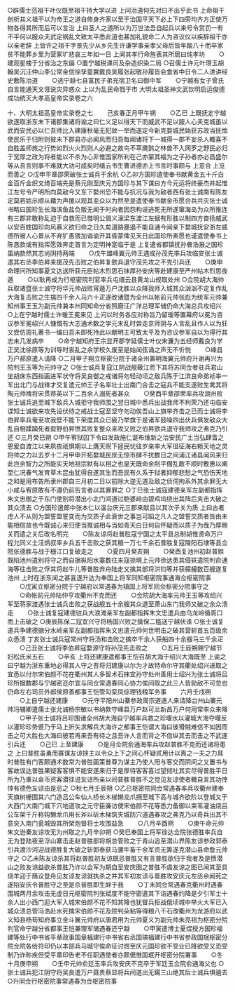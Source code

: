<!-- { "loadSidebar": true } -->
○辟儒士范祖干叶仪既至祖干持大学以进  上问治道何先对曰不出乎此书  上命祖干剖析其义祖干以为帝王之道自修身齐家以至于治国平天下必上下四旁均齐方正使万物各得其所而后可以言治  上曰圣人之道所以为万世法吾自起兵以来号令赏罚一有不平何以服众夫武定祸乱文致太平悉此道也甚加礼貌命二人为咨议仪以疾辞祖干亦以亲老辞  上皆许之祖干字景先少从乡先生许谦学事亲孝父母后皆年踰八十而卒家贫不能葬乡里为营冢圹悲哀三年如一日  上闻其孝行命旌表其所居曰纯孝坊
　　○建观星楼于分省治之东偏
○置宁越税课司及杂造织染二局
○召儒士许元叶瓒玉胡翰吴沉汪仲山李公常金信徐孳童冀戴良吴履张起敬孙履皆会食省中日令二人进讲经史敷陈治道
　　○选宁越七县富民子弟充宿卫名曰御中军
　　○宁越有女子曾氏自言能通天文诳说灾异惑众  上以为乱民命戮于市
大明太祖圣神文武钦明启运俊德成功统天大孝高皇帝实录卷之六

十、大明太祖高皇帝实录卷之七
　　己亥春正月甲午朔
　　○乙巳  上既抚定宁越欲遂取浙东未下诸郡集诸将谕之曰仁义足以得天下而威武不足以服人心夫克城虽以武而安民必以仁吾师比入建康秋毫无犯故一举而遂定今新克婺城民始获苏政当抚恤使民乐于归附则彼未下郡县亦必闻风而归吾每闻诸将下一城得一郡不妄杀人輙喜不自胜盖师旅之行势如烈火火烈则人必避之故鸟不萃鹰鹯之林兽不入网罗之野民必归于宽厚之政为将者能以不杀为心非惟国家所利在己亦蒙其福为之子孙者亦必昌盛尔等从吾言则事不难就大功可成矣时缙云书生曹进德亦上书言时事颇与  上意合  上览而善之
○戊申平章邵荣破张士诚兵于余杭
○乙卯方国珍遣使奉书献黄金五十斤白金百斤金织文绮百端先是蔡元刚至庆元方国珍与其下谋曰方今元运将终豪杰并起惟江左号令严明所向莫敌今又东下婺州恐不能与抗况与我为敌者西有张士诚南有陈友定莫若姑示顺从藉为声援以观其变众以为然至是遣使奉书献金币愿合兵共灭张士诚书略曰国珍生长海滨鱼盐负贩无闻于时向者因怨构诬逃死无所遂窜海岛为众所推连有三郡非敢称乱迫于自救而已惟明公倡义濠梁东渡江左据有形胜以制四方奋扬威武以安百姓国珍向风慕义欲归命之日久矣道路壅遏不能自通今闻亲下婺城抚安浙左威德所被人心景从不弃犷愚猥加诲谕开其昏蒙俾见天日此国珍所素愿也谨遣使奉书上陈恳款或有指挥愿效奔走首言为定明神寔临于是  上复遣省都镇抚孙餋浩报之国珍虽纳款然其志尚阴持两端
　　○戊午雄峰翼元帅王遇成孙茂先率兵攻临安张士诚遣其右丞李伯昇来援茂先击败之伯昇复歛兵退守茂先攻之不克引兵还
　　○庚申命理问所知事夏文达送所获元臣帖木烈思石抹厚孙安庆等赴建康至严州帖木烈思夜遁
　　○以耿再成为行枢密院判官率兵屯缙云县黄龙山规取处州
○佥院胡大海帅兵取诸暨张士诚守将华元帅战败宵遁万户沈胜以众降我师入城其众汹汹不定复作乱大海复击败之生擒四千余人马六十疋遂改诸暨为全州以帐前元帅张彪为统军元帅兼知州事王玉为副元帅兼本州同知命分省照磨汪广洋总理军储仍命大海总兵攻绍兴
○上在宁越时儒士许瑗王冕来见  上问以时务各应对称旨乃留瑗等置幕府以冕为咨议参军冕绍兴人慷慨有大志通术数之学元末乱时尝走京师阴与人言乱且作人以为狂又尝仿周礼著书一编曰吾未即死持此以献明主可致太平及为咨议参军自以为得行其志未几发病卒
　　○命宁越知府王宗显开郡学延儒士叶仪宋濂为五经师戴良为学正吴沈徐原等为训导时丧乱之余学校久废至是始闻弦诵之声无不忻悦
　　○嵊县万户郝原遣人请降
○二月甲子朔立枢密分院于诸全州置明海翼元帅府升谢再兴为院判王玉等为元帅守之
○张士诚兵复寇江阴战舰蔽江而下其将苏同佥者驻兵君山坐胡床东西指画进军状守将吴良御之戒诸将勿轻动顷之敌兵陈于江滨良命弟祯率一军出北门与战锋才交复遣元帅王子名率壮士出南门合击之寇兵不能支遂败生禽其将陶元帅禆将宋贯蒋英以下二百余人溺死者甚众
　　○癸酉平章邵荣率兵攻湖州败张士诚兵追至城下敌兵入城拒守我师围之翌日城中悉兵出战我师不利荣乃还屯临安谍知士诚欲来攻先设伏待之戒战士寇至坚守勿动俟吾山上旗举齐击之已而士诚将李伯昇率兵奄至攻我壁不能下荣度其众已疲乃举旗于是诸军鼓噪四出伏兵俱发敌众大乱自相蹂躏死者盈野伯昇愤其败复整众来攻又败之伯昇歛兵退守我师攻之弗克乃引还
○三月癸巳朔
○甲午宥狱囚下令曰发政施仁诞布维新之治安民广土当弘肆眚之恩爰自渡江以来夙夜祇惧期以上膺天贶下拯民忧往岁亲率大军徂征海右赖天地之灵将帅之力以去岁十二月甲申开拓婺城民庶无惊市肆不扰数日之间浦江诸县闻风来归此岂余智力之所能实天地祖宗默有以相之也皇天既命余削平僣乱敢不顺时敷惠以阐至仁况春气发育草木昆虫犹得自遂其生而吾民有久系于狱者抑郁悲愁之气恐伤天地之和是用布告所隶州郡自三月初二日以前除大逆无道及敌之侦伺拘系外其余罪无大小咸与宥原敢有不遵仍前告言者以其罪罪之
○丁巳张士诚寇建德亲军左副都指挥朱文忠御之于东门使别将潜出小北门间道过鲍婆岭由碧鸡坞绕出其阵后夹击大破之其众溃去
○方国珍遣郎中张本仁以温台庆元三郡来献且以其次子关为质  上曰古者虑人不从则为盟誓盟誓变而为交质子此衰世之事岂可蹈之凡人之盟誓交质者皆由未能相信故也今既诚心来归便当推诚相与当如青天白日何自怀疑而以质子为哉乃厚赐关而遣之关后改名明完
　　○陈友谅将赵普胜寇宁国之太平县总制胡惟贤命万户程允同义士汪炳叔率乡兵五千击败之获其粮一万七千余石普胜复寇陵阳石埭等县佥院张德胜与战于栅江口复破走之
　　○夏四月癸亥朔
　　○癸酉复池州初赵普胜既陷池州遣别将守之而自据枞阳水寨数往来寇掠境上元帅徐达患其侵轶遣院判俞通海等往击败之俘其将赵牛儿等普胜弃舟陆走又擒其部将洪钧等并获艨艟数百艘遂复池州  上时在浙东闻之甚喜遂升达为奉国上将军同知枢密院事通海佥枢密院事
　　○戊寅立枢密分院于宁越府以常遇春为镇国上将军同佥枢密分院事守之
　　○命帐前元帅陆仲亨攻衢州不克而还
　　○佥院胡大海率元帅王玉等攻绍兴军至蒋家渡遇张士诚兵击败之获战舰五十余艘其众退至萧山东门我师又破之余众溃走
　　○张士诚复寇建德驻兵大浪滩亲军左副都指挥朱文忠遣兵由乌龙岭循胥口而上击破之
○庚辰陈保二寇宜兴守将杨国兴败之擒保二槛送宁越伏诛
○张士诚复遣兵争建德据分水岭亲军左副都指挥朱文忠遣元帅何世明击之破其营斩首五百级余众悉溃  丁亥张士诚兵寇常州守将汤和击败之擒卒千余人获船四十余艘马三千余疋
　　○己丑张士诚将李伯昇寇婺源守将孙茂先击败之
　　○五月壬辰朔赐宁越节妇松氏米五石
　　○辛亥  上将还建康遣都事王恺召胡大海于绍兴大海既至  上谕之曰宁越为浙东重地必得其人守之吾将归建康以尔为才故特命尔守其衢处绍兴进取之宜悉以付尔宋伯颜不花在衢州其人多智术石抹宜孙守处州善用士绍兴为张士诚将吕珍所据数郡与宁越密迩尔宜与同佥常遇春同心协力俟间取之此三人皆勍敌不可忽也仍命左右司员外郎侯原善都事王恺管勾栾凤综理钱粮军务事
　　六月壬戌朔
　　○上自宁越还建康
　　○元守平阳州山寨参政周宗道遣人来请降台州山寨元帅冯辅卿遣儒士张允诚杨宗敏以书纳款守嵊县万户赵可兰新昌万户何用常率众来降
　　○甲子张士诚将吕珍围诸全州胡大海自宁越率兵救之珍堰水以灌城大海夺堰反以灌珍珍势蹙乃于马上折矢求解兵大海许之都事王恺谓大海曰彼猾贼难信不如因而击之可大胜也大海曰彼若再来吾有待之且吾许人言而背之不信纵其去而击之不武遂引兵还
　　○己巳  上至建康
　　○是月佥院俞通海率兵攻赵普胜不克而还诸将患之  上曰普胜虽勇而寡谋友谅挟主以令众上下之间心怀疑贰用计以离之一夫之力耳时普胜有门客颇通术数常为普胜画策普尊为谋主乃使人阳与客交而阴间之又置书与客故误达普胜果疑客客惧不能安遂来归于是厚待客客喜过望倾吐其实尽得普胜平日所为乃重以金币资客潜往说友谅所亲以间普胜普胜不之觉见友谅使者輙自言其功悻悻有德色友谅由是忌之
○秋七月壬辰朔
○乙巳枢密院同佥常遇春率兵攻衢州建奉天旗树栅围其六门造吕公车仙人桥长木梯懒龙爪拥至城下高与城齐欲阶以登城又于大西门大南门城下穴地道攻之元守臣廉访使宋伯颜不花等悉力备御以束苇灌油烧吕公车架千斤称钩懒龙爪用长斧以斫木梯筑夹城防穴道遇春攻之弗克乃以奇兵出其不意突入南门瓮城毁其所架炮督将士攻围益急
　　○八月辛酉朔
　　○庚午命元帅朱文逊秦友谅攻无为州取之九月辛卯朔
○癸巳奉国上将军徐达佥院张德胜率兵自无为登陆夜至浮山寨击走赵普胜部将胡总管败之于青山追至潜山界陈友谅参政郭泰引兵渡沙河迎战德胜复大破之斩郭泰获马骡牛畜千余军资无筭遂克潜山县命詹元帅守之
○乙未陈友谅杀其将赵普胜初友谅既忌普胜又有言普胜欲归于我者及是愤潜山之败友谅益欲杀普胜乃诈以会军为期自至安庆图之普胜不虞友谅之图已闻其至具烧羊迎于鴈议登舟见友谅友谅就执杀之并其军初友谅与普胜攻安庆元左丞余阙死之遂陷安庆令普胜守之至是杀普胜即生衅于我
　　○丁未同佥常遇春克衢州时遇春围城两月余攻击无虚日元枢密院判张斌度不能守密遣其下诣遇春约降是夕引军士十余人出小西门迎大军入城宋伯颜不花不知其降也犹督兵拒战俄顷城中举火大军已入城众溃总管冯浩赴水死擒宋伯颜不花及院判朵粘等得粮八千石改衢州为龙游府以武义知县杨苟知府事立金斗翼元帅府以唐君用为元帅夏义为副元帅朱亮祖为枢密分院判官命宁越分省都事王恺兼理军储遇春还宁越
　　○甲寅遣博士夏煜授方国珍福建等处行中书省平章政事国章福建行中书省右丞国瑛福建行中书省参政国珉枢密分院佥院各给符印仍以本部兵马城守俟命征讨煜至庆元国珍欲不受业已降欲受又恐受制乃诈称疾但受平章印告老不任职遇使者亦颇倨惟国珉开枢密分院署事
　　○冬十月庚申朔
　　○壬申元帅俞廷玉率兵攻安庆不克卒于军廷玉佥院俞通海父也
○张士诚兵犯江阴守将吴良遣万户聂贵蔡显将兵间道出无鍚三山绝其后士诚兵惧遁去
○升同佥行枢密院事常遇春为佥枢密院事
